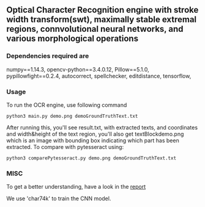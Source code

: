 ## Optical Character Recognition engine with stroke width transform(swt), maximally stable extremal regions, connvolutional neural networks, and various morphological operations

### Dependencies required are
numpy==1.14.3,
opencv-python==3.4.0.12,
Pillow==5.1.0,
pypillowfight==0.2.4,
autocorrect,
spellchecker,
editdistance,
tensorflow,

### Usage
To run the OCR engine, use following command
```
python3 main.py demo.png demoGroundTruthText.txt
```
After running this, you'll see result.txt, with extracted texts, and coordinates and width&height of the text region, you'll also get textBlockdemo.png which is an image with bounding box indicating which part has been extracted.
To compare with pytesseract using:
```
python3 comparePytesseract.py demo.png demoGroundTruthText.txt
```

### MISC
To get a better understanding, have a look in the [report](https://docs.google.com/document/d/17LA3ertSA5a36B1Gfju-eBpXZ0ikf46P-n1piiYW97w/edit?usp=sharing)

We use 'char74k' to train the CNN model.


